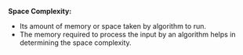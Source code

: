 **Space Complexity:**
- Its amount of memory or space taken by algorithm to run.
-  The memory required to process the input by an algorithm helps in determining the space complexity.